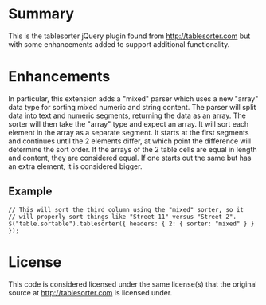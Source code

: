 # Summary

This is the tablesorter jQuery plugin found from
http://tablesorter.com but with some enhancements added to support
additional functionality.

# Enhancements

In particular, this extension adds a "mixed" parser which uses a new
"array" data type for sorting mixed numeric and string content.  The
parser will split data into text and numeric segments, returning the
data as an array.  The sorter will then take the "array" type and
expect an array.  It will sort each element in the array as a separate
segment.  It starts at the first segments and continues until the 2
elements differ, at which point the difference will determine the sort
order.  If the arrays of the 2 table cells are equal in length and
content, they are considered equal.  If one starts out the same but
has an extra element, it is considered bigger.

## Example

    // This will sort the third column using the "mixed" sorter, so it
    // will properly sort things like "Street 11" versus "Street 2".
    $("table.sortable").tablesorter({ headers: { 2: { sorter: "mixed" } } });

# License

This code is considered licensed under the same license(s) that the
original source at http://tablesorter.com is licensed under.
